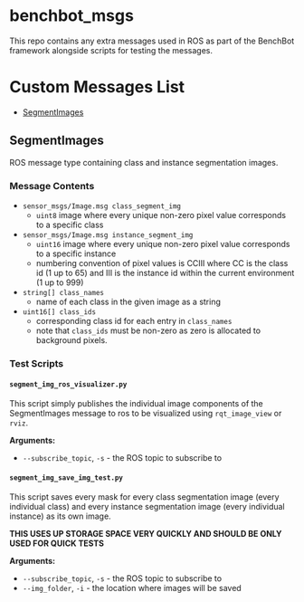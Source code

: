 benchbot_msgs
=============
This repo contains any extra messages used in ROS as part of the BenchBot framework alongside scripts for testing the messages.

Custom Messages List
====================
- [SegmentImages](#segmentimages)

SegmentImages
-------------
ROS message type containing class and instance segmentation images.

### Message Contents
* `sensor_msgs/Image.msg class_segment_img`
  *  `uint8` image where every unique non-zero pixel value corresponds to a specific class
* `sensor_msgs/Image.msg instance_segment_img`
  * `uint16` image where every unique non-zero pixel value corresponds to a specific instance
  * numbering convention of pixel values is CCIII where CC is the class id (1 up to 65) and III is the instance id within the current environment (1 up to 999)
* `string[] class_names`
  * name of each class in the given image as a string
* `uint16[] class_ids`
  * corresponding class id for each entry in `class_names`
  * note that `class_ids` must be non-zero as zero is allocated to background pixels.

### Test Scripts
#### `segment_img_ros_visualizer.py`
This script simply publishes the individual image components of the SegmentImages message to ros to be visualized using `rqt_image_view` or `rviz`. 

**Arguments:** 
* `--subscribe_topic`, `-s` - the ROS topic to subscribe to

#### `segment_img_save_img_test.py`
This script saves every mask for every class segmentation image (every individual class) and every instance segmentation image (every individual instance) as its own image.

**THIS USES UP STORAGE SPACE VERY QUICKLY AND SHOULD BE ONLY USED FOR QUICK TESTS**

**Arguments:** 
* `--subscribe_topic`, `-s` - the ROS topic to subscribe to
* `--img_folder`, `-i` - the location where images will be saved